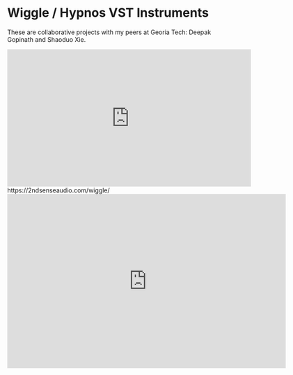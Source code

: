 # Wiggle / Hypnos VST Instruments

These are collaborative projects with my peers at Georia Tech: Deepak Gopinath and Shaoduo Xie.

<iframe width="560" height="315" src="https://www.youtube.com/embed/NpMjXcy7_b0" frameborder="0" allow="accelerometer; autoplay; clipboard-write; encrypted-media; gyroscope; picture-in-picture" allowfullscreen></iframe>
https://2ndsenseaudio.com/wiggle/

<iframe title="vimeo-player" src="https://player.vimeo.com/video/112604178" width="640" height="400" frameborder="0" allowfullscreen></iframe>